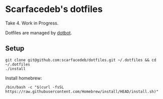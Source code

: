 # Scarfacedeb's dotfiles

Take 4. Work in Progress.

Dotfiles are managed by [dotbot](https://github.com/anishathalye/dotbot).

## Setup

```
git clone git@github.com:scarfacedeb/dotfiles.git ~/.dotfiles && cd ~/.dotfiles
./install
```

Install homebrew:

```
/bin/bash -c "$(curl -fsSL https://raw.githubusercontent.com/Homebrew/install/HEAD/install.sh)"
```
